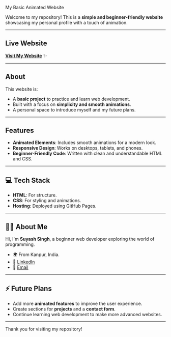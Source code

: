 My Basic Animated Website

Welcome to my repository! This is a **simple and beginner-friendly website** showcasing my personal profile with a touch of animation.

---

##  Live Website
 **[Visit My Website]( https://suyashsingh7985.github.io/mywebsite/)** ✨  



---

##  About
This website is:
- A **basic project** to practice and learn web development.
- Built with a focus on **simplicity and smooth animations**.
- A personal space to introduce myself and my future plans.


---

## Features
- **Animated Elements**: Includes smooth animations for a modern look.
- **Responsive Design**: Works on desktops, tablets, and phones.
- **Beginner-Friendly Code**: Written with clean and understandable HTML and CSS.

---

## 💻 Tech Stack
- **HTML**: For structure.
- **CSS**: For styling and animations.
- **Hosting**: Deployed using GitHub Pages.



---

## 🧑‍💻 About Me
Hi, I'm **Suyash Singh**, a beginner web developer exploring the world of programming.  
- 🌍 From Kanpur, India.  
- 💼 [LinkedIn](https://www.linkedin.com/in/suyashsingh-dev)  
- 📧 [Email](mailto:singhsuyash012@gmail.com)  


---

## ⚡ Future Plans
- Add more **animated features** to improve the user experience.
- Create sections for **projects** and a **contact form**.
- Continue learning web development to make more advanced websites.



---

Thank you for visiting my repository! 
